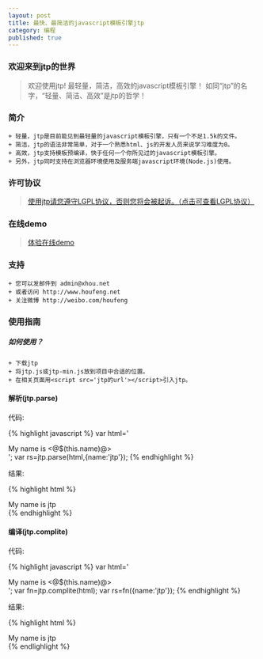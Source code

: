 ```yaml
---
layout: post
title: 最快、最简洁的javascript模板引擎jtp
category: 编程
published: true
---
```


### 欢迎来到jtp的世界
>欢迎使用jtp! 最轻量，简洁，高效的javascript模板引擎！
>如同“jtp”的名字，“轻量、简洁、高效”是jtp的哲学！

### 简介
```
+ 轻量，jtp是目前能见到最轻量的javascript模板引擎，只有一个不足1.5k的文件。
+ 简洁，jtp的语法非常简单，对于一个熟悉html、js的开发人员来说学习难度为0。
+ 高效，jtp支持模板预编译，快于任何一个你所见过的javascript模板引擎。
+ 另外，jtp同时支持在浏览器环境使用及服务端javascript环境(Node.js)使用。
```

### 许可协议
>[使用jtp请您遵守LGPL协议，否则您将会被起诉。（点击可查看LGPL协议）](http://www.gnu.org/licenses/lgpl.html)

### 在线demo
>[体验在线demo](http://code.houfeng.net/demos/jtp/)

### 支持
```
+ 您可以发邮件到 admin@xhou.net
+ 或者访问 http://www.houfeng.net
+ 关注微博 http://weibo.com/houfeng
```

### 使用指南

##### 如何使用？
```
+ 下载jtp
+ 将jtp.js或jtp-min.js放到项目中合适的位置。
+ 在相关页面用<script src='jtp的url'></script>引入jtp。
```

#### 解析(jtp.parse)
代码:

{% highlight javascript %}
var html='<div>My name is <@$(this.name)@></div>';
var rs=jtp.parse(html,{name:'jtp'});
{% endhighlight %}

结果:

{% highlight html %}
<div>My name is jtp</div>
{% endhighlight %}

#### 编译(jtp.complite)
代码:

{% highlight javascript %}
var html='<div>My name is <@$(this.name)@></div>';
var fn=jtp.complite(html);
var rs=fn({name:'jtp'});
{% endhighlight %}

结果:

{% highlight html %}
<div>My name is jtp</div>
{% endlighlight %}
